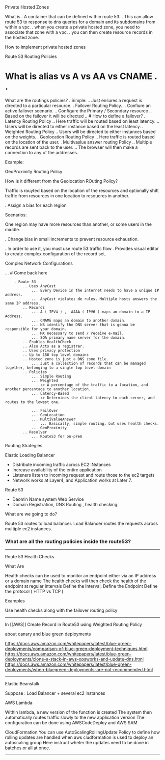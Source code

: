 Private Hosted Zones

 What is
  . A container that can be defined within route 53.
  . This can allow route 53 to response to dns queries for a domain and its subdomains from within a vpc.
  . when you create a private hosted zone, you need to associate that zone with a vpc.
  . you can then create resource records in the hosted zone.

 How to implement private hosted zones

Route 53 Routing Policies

# What is alias vs A vs AA vs CNAME . .

 What are the routings policies?
  . Simple:
   .. Just ensures a request is directed to a particular resource.
  . Failover Routing Policy.
   .. Confiure an active failover scenario.
   .. Configure the Primary / Secondary resource
   .. Based on the failover it will be directed
   .. # How to define a failover?
  . Latency Routing Policy
   .. Here traffic will be routed based on least latency.
   .. Users will be directed to either instance based on the least latency.
  . Weighted Routing Policy
   .. Users will be directed to either instances based on the weights.
  . Geolocation Routing Policy
   .. Here traffic is routed based on the location of the user.
  . Multivaslue answer routing Policy
   .. Multiple records are sent back to the user.
   .. The browser will then make a connection to any of the addresses.

 Example:

GeoProximity Routing Policy

 How is it different from the Geolocation ROuting Policy?

 Traffic is rouyted based on the location of the resources and optionally shift traffic from resources in one location to resoucres in another.

 . Assign a bias for each region

 Scenarios:

  One region may have more resources than another, or some users in the middle.

 . Change bias in small increments to prevent resource exhaustion.

 . In order to use it, you must use route 53 traffic flow
 . Provides visual editor to create complex configuration of the record set.

Complex Network Configurations

 ... # Come back here

        . Route 53
            .. Uses AnyCast
                ... Every Device in the internet needs to have a unique IP address.
                ... AnyCast violates de rules. Multiple hosts answers the same IP address.
            .. Records
                ... A ( IPV4 ) ,  AAAA ( IPV6 ) maps an domain to a IP Address.
                ... CNAME maps an domain to another domain.
                ... NS identify the DNS server that is gonna be responsible for your domain.
                ... MX necessary to send / receive e-mail.
                ... SOA primary name server for the domain. 
            .. Enables HealthCheck
            .. Also Acts as a registrar.
            .. Uses privacy protection
            .. Up to 150 top level domains
            .. Hosted zone is just a DNS zone file.
                ... Just a collection of records that can be managed together, belonging to a single top level domain
            .. Policies
                ... Simple Routing
                ... Weighted 
                    :> A percentage of the traffic to a location, and another percentage to another location.
                ... Latency-Based
                    :> Determines the client latency to each server, and routes to the lowest one.

                ... FailOver
                ... GeoLocation
                ... MultiValueAnswer
                    ... Basically, simple routing, but uses health checks.
                ... GeoProximity
            .. Resolver
                ... Route53 for on-prem

Routing Strategies

 Elastic Loading Balancer

- Distribute incoming traffic across EC2 INstances
- Increase availability of the entire application
- Listeners listen to incoming request and route those to the ec2 targets
- Network works at Layer4, and Application works at Later 7.

 Route 53

- Daomin Name system Web Service
- Domain Registration, DNS Routing , health checking

 What are we going to do?

  Route 53 routes to load balancer.
  Load Balancer routes the requests across multiple ec2 instances.

### What are all the routing policies inside the route53?




___


Route 53 Health Checks

 What Are

  Health checks can be used to monitor an endpoint either via an IP address or a domain name
  The health checks will then check the health of the endpoint at regular intervals
   Define the Interval,
   Define the Endpoint
   Define the protocol ( HTTP vs TCP )

 Examples

  Use health checks along with the failover routing policy


___

In [[AWS]]
   Create Record in Route53 using Weighted Routing Policy

about canary and blue green deployments

 <https://docs.aws.amazon.com/whitepapers/latest/blue-green-deployments/comparison-of-blue-green-deployment-techniques.html>
 <https://docs.aws.amazon.com/whitepapers/latest/blue-green-deployments/clone-a-stack-in-aws-opsworks-and-update-dns.html>
 <https://docs.aws.amazon.com/whitepapers/latest/blue-green-deployments/when-bluegreen-deployments-are-not-recommended.html>


___

Elastic Beanstalk

  Suppose : Load Balancer + several ec2 instances

 AWS Lambda

  Within lambda, a new version of the function is created
  The system then automatically routes traffic slowly to the new application version
  The configuration can be done using AWSCodeDeploy and AWS SAM

 CloudFormation
  You can use AutoScalingRollingUpdate Policy to define how rolling updates are handled when aws cludformation is used to deploy an autoscaling group
  Here instruct wheter the updates need to be done in batches or all at once.

___
